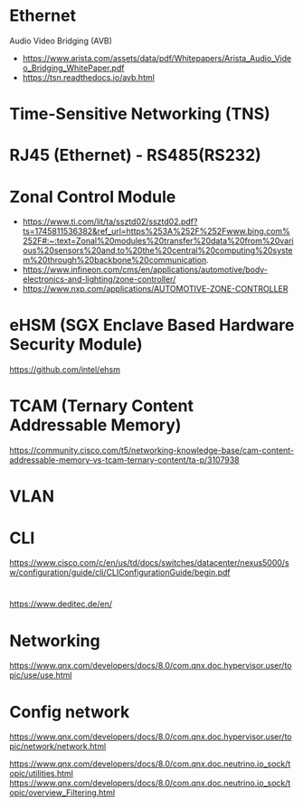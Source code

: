 # Ethernet 
Audio Video Bridging (AVB)
 - https://www.arista.com/assets/data/pdf/Whitepapers/Arista_Audio_Video_Bridging_WhitePaper.pdf
 - https://tsn.readthedocs.io/avb.html
# Time-Sensitive Networking (TNS)


# RJ45 (Ethernet) - RS485(RS232)

# Zonal Control Module
- https://www.ti.com/lit/ta/ssztd02/ssztd02.pdf?ts=1745811536382&ref_url=https%253A%252F%252Fwww.bing.com%252F#:~:text=Zonal%20modules%20transfer%20data%20from%20various%20sensors%20and,to%20the%20central%20computing%20system%20through%20backbone%20communication.
- https://www.infineon.com/cms/en/applications/automotive/body-electronics-and-lighting/zone-controller/
- https://www.nxp.com/applications/AUTOMOTIVE-ZONE-CONTROLLER
  
# eHSM (SGX Enclave Based Hardware Security Module)
https://github.com/intel/ehsm

# TCAM (Ternary Content Addressable Memory)
https://community.cisco.com/t5/networking-knowledge-base/cam-content-addressable-memory-vs-tcam-ternary-content/ta-p/3107938

# VLAN

# CLI 
https://www.cisco.com/c/en/us/td/docs/switches/datacenter/nexus5000/sw/configuration/guide/cli/CLIConfigurationGuide/begin.pdf

#
https://www.deditec.de/en/

# Networking
https://www.qnx.com/developers/docs/8.0/com.qnx.doc.hypervisor.user/topic/use/use.html 

# Config network
https://www.qnx.com/developers/docs/8.0/com.qnx.doc.hypervisor.user/topic/network/network.html

https://www.qnx.com/developers/docs/8.0/com.qnx.doc.neutrino.io_sock/topic/utilities.html
https://www.qnx.com/developers/docs/8.0/com.qnx.doc.neutrino.io_sock/topic/overview_Filtering.html

